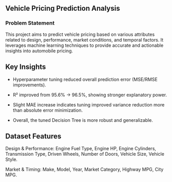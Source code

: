 
## Vehicle Pricing Prediction Analysis


### Problem Statement

This project aims to predict vehicle pricing based on various attributes related to design, performance, market conditions, and temporal factors. It leverages machine learning techniques to provide accurate and actionable insights into automobile pricing.

## Key Insights 

- Hyperparameter tuning reduced overall prediction error (MSE/RMSE improvements).

- R² improved from 95.6% → 96.5%, showing stronger explanatory power.

- Slight MAE increase indicates tuning improved variance reduction more than absolute error minimization.

- Overall, the tuned Decision Tree is more robust and generalizable.
  

## Dataset Features

Design & Performance:  Engine Fuel Type, Engine HP, Engine Cylinders, Transmission Type, Driven Wheels, Number of Doors, Vehicle Size, Vehicle Style.

Market & Timing: Make, Model, Year, Market Category, Highway MPG, City MPG.


